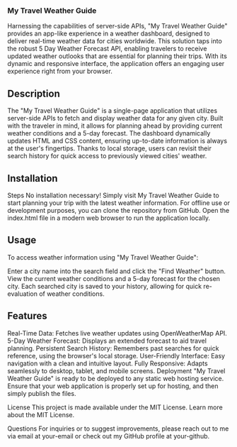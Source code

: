 ### My Travel Weather Guide

Harnessing the capabilities of server-side APIs, "My Travel Weather Guide" provides an app-like experience in a weather dashboard, designed to deliver real-time weather data for cities worldwide. This solution taps into the robust 5 Day Weather Forecast API, enabling travelers to receive updated weather outlooks that are essential for planning their trips. With its dynamic and responsive interface, the application offers an engaging user experience right from your browser.

## Description

The "My Travel Weather Guide" is a single-page application that utilizes server-side APIs to fetch and display weather data for any given city. Built with the traveler in mind, it allows for planning ahead by providing current weather conditions and a 5-day forecast. The dashboard dynamically updates HTML and CSS content, ensuring up-to-date information is always at the user's fingertips. Thanks to local storage, users can revisit their search history for quick access to previously viewed cities' weather.

## Installation

Steps
No installation necessary! Simply visit My Travel Weather Guide to start planning your trip with the latest weather information.
For offline use or development purposes, you can clone the repository from GitHub.
Open the index.html file in a modern web browser to run the application locally.

## Usage
To access weather information using "My Travel Weather Guide":

Enter a city name into the search field and click the "Find Weather" button.
View the current weather conditions and a 5-day forecast for the chosen city.
Each searched city is saved to your history, allowing for quick re-evaluation of weather conditions.

## Features

Real-Time Data: Fetches live weather updates using OpenWeatherMap API.
5-Day Weather Forecast: Displays an extended forecast to aid travel planning.
Persistent Search History: Remembers past searches for quick reference, using the browser's local storage.
User-Friendly Interface: Easy navigation with a clean and intuitive layout.
Fully Responsive: Adapts seamlessly to desktop, tablet, and mobile screens.
Deployment
"My Travel Weather Guide" is ready to be deployed to any static web hosting service. Ensure that your web application is properly set up for hosting, and then simply publish the files.

License
This project is made available under the MIT License. Learn more about the MIT License.

Questions
For inquiries or to suggest improvements, please reach out to me via email at your-email or check out my GitHub profile at your-github.
